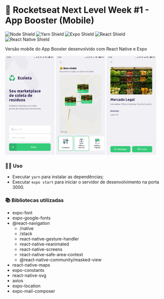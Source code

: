 # 🚀 Rocketseat Next Level Week #1 - App Booster (Mobile)

![Node Shield](https://img.shields.io/static/v1?label=node&message=12.14.1&color=brightgreen&style=flat-square) ![Yarn Shield](https://img.shields.io/static/v1?label=yarn&message=1.22.4&color=informational&style=flat-square) ![Expo Shield](https://img.shields.io/static/v1?label=expo&message=3.19.2&color=blueviolet&style=flat-square) ![React Shield](https://img.shields.io/static/v1?label=React&message=16.13.1&color=informational&style=flat-square) ![React Native Shield](https://img.shields.io/static/v1?label=React%20Native&message=0.62&color=blueviolet&style=flat-square)

Versão mobile do App Booster desenvolvido com React Native e Expo

<img src="../docs/print-mobile1.jpeg" alt="Print mobile 1" width="32%"/>
<img src="../docs/print-mobile2.jpeg" alt="Print mobile 2" width="32%"/>
<img src="../docs/print-mobile3.jpeg" alt="Print mobile 3" width="32%"/>

### 👨‍💻 Uso

- Executar `yarn` para instalar as dependências;
- Executar `expo start` para iniciar o servidor de desenvolvimento na porta 3000.

### 📚 Bibliotecas utilizadas

- expo-font
- expo-google-fonts
- @react-navigation
  - /native
  - /stack
  - react-native-gesture-handler
  - react-native-reanimated
  - react-native-screens
  - react-native-safe-area-context
  - @react-native-community/masked-view
- react-native-maps
- expo-constants
- react-native-svg
- axios
- expo-location
- expo-mail-composer
